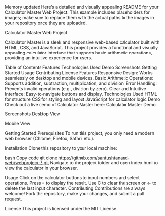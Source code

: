 
Memory updated
Here’s a detailed and visually appealing README for your Calculator Master Web Project. This example includes placeholders for images; make sure to replace them with the actual paths to the images in your repository once they are uploaded.

Calculator Master Web Project

Calculator Master is a sleek and responsive web-based calculator built with HTML, CSS, and JavaScript. This project provides a functional and visually appealing calculator interface that supports basic arithmetic operations, providing an intuitive experience for users.

Table of Contents
Features
Technologies Used
Demo
Screenshots
Getting Started
Usage
Contributing
License
Features
Responsive Design: Works seamlessly on desktop and mobile devices.
Basic Arithmetic Operations: Supports addition, subtraction, multiplication, and division.
Error Handling: Prevents invalid operations (e.g., division by zero).
Clear and Intuitive Interface: Easy-to-navigate buttons and display.
Technologies Used
HTML for structure
CSS for styling and layout
JavaScript for calculator logic
Demo
Check out a live demo of Calculator Master here: Calculator Master Demo

Screenshots
Desktop View

Mobile View

Getting Started
Prerequisites
To run this project, you only need a modern web browser (Chrome, Firefox, Safari, etc.).

Installation
Clone this repository to your local machine:

bash
Copy code
git clone https://github.com/santushtanand-web/webproject-2.git
Navigate to the project folder and open index.html to view the calculator in your browser.

Usage
Click on the calculator buttons to input numbers and select operations.
Press = to display the result.
Use C to clear the screen or ← to delete the last input character.
Contributing
Contributions are always welcome! Fork the repository, make your changes, and submit a pull request.

License
This project is licensed under the MIT License.
